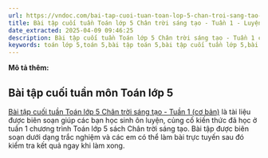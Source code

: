 ```yaml
---
url: https://vndoc.com/bai-tap-cuoi-tuan-toan-lop-5-chan-troi-sang-tao-tuan-1-324825
title: Bài tập cuối tuần Toán lớp 5 Chân trời sáng tạo - Tuần 1 - Luyện tập Toán lớp 5 - VnDoc.com
date_extracted: 2025-04-09 09:46:25
description: Bài tập cuối tuần Toán lớp 5 Chân trời sáng tạo - Tuần 1 có đáp án giúp các em học sinh ôn tập, nâng cao kỹ năng giải Toán.
keywords: toán lớp 5,toán 5,bài tập toán 5,bài tập cuối tuần lớp 5,bài tập toán lớp 5,bài tập cuối tuần 1 lớp 5,bài tập cuối tuần lớp 5 tuần 1,phiếu bài tập toán lớp 5 tuần 1,phiếu bài tập toán tuần 1 lớp 5,Đề kiểm tra cuối tuần môn Toán lớp 5 Tuần 1,Đề kiểm tra cuối tuần môn Toán lớp 5,Bài tập cuối tuần môn Toán lớp 5,giải Toán lớp 5,giải bài tập toán 5,bài tập cuối tuần toán 5 chân trời sáng tạo,bài tập cuối tuần toán lớp 5 chân trời sáng tạo tuần 1
---
```


**Mô tả thêm:**
## Bài tập cuối tuần môn Toán lớp 5
[Bài tập cuối tuần Toán lớp 5 Chân trời sáng tạo - Tuần 1 \(cơ bản\)](<https://vndoc.com/bai-tap-cuoi-tuan-toan-lop-5-chan-troi-sang-tao-tuan-1-324825>) là tài liệu được biên soạn giúp các bạn học sinh ôn luyện, củng cố kiến thức đã học ở tuần 1 chương trình Toán lớp 5  sách Chân trời sáng tạo. Bài tập được biên soạn dưới dạng trắc nghiệm và các em có thể làm bài trực tuyến sau đó kiểm tra kết quả ngay khi làm xong.
